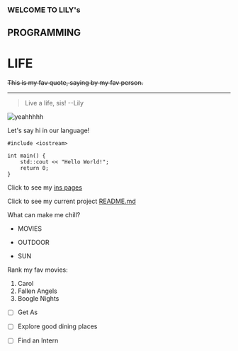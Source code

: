 ### WELCOME TO LILY's
## PROGRAMMING 
# LIFE

~~This is my fav quote, saying by my fav person.~~	

---
> 	Live a life,  sis!
> --Lily


![yeahhhhh](https://s3.ifanr.com/wp-content/uploads/2017/10/0-20.jpg)


Let's say hi in our language!
```
#include <iostream>

int main() {
    std::cout << "Hello World!";
    return 0;
}
```

Click to see my [ins pages](https://www.instagram.com/loveureverthing/)



Click to see my current project [README.md](README.md)


What can make me chill?
- MOVIES
* OUTDOOR
+ SUN

Rank my fav movies:
1. Carol
2. Fallen Angels
3. Boogle Nights


- [ ] Get As
- [ ] Explore good dining places
- [ ] Find an Intern


